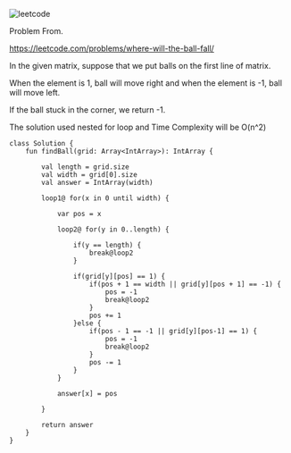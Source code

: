 ![leetcode](https://user-images.githubusercontent.com/77060863/199170596-cc1bb0b2-8fe9-4f87-8abe-12639b578efb.PNG)

Problem From.

https://leetcode.com/problems/where-will-the-ball-fall/

In the given matrix, suppose that we put balls on the first line of matrix.

When the element is 1, ball will move right and when the element is -1, ball will move left.

If the ball stuck in the corner, we return -1.

The solution used nested for loop and Time Complexity will be O(n^2)

```
class Solution {
    fun findBall(grid: Array<IntArray>): IntArray {
        
        val length = grid.size
        val width = grid[0].size
        val answer = IntArray(width)
        
        loop1@ for(x in 0 until width) {
            
            var pos = x
            
            loop2@ for(y in 0..length) {
                
                if(y == length) {
                    break@loop2
                }
                
                if(grid[y][pos] == 1) {
                    if(pos + 1 == width || grid[y][pos + 1] == -1) {
                        pos = -1
                        break@loop2
                    }
                    pos += 1
                }else {
                    if(pos - 1 == -1 || grid[y][pos-1] == 1) {
                        pos = -1
                        break@loop2
                    }
                    pos -= 1
                }
            }
            
            answer[x] = pos
            
        }
        
        return answer
    }
}
```
